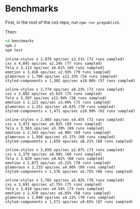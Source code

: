 
# Benchmarks

First, in the root of the cxs repo, run `npm run prepublish`.

Then:

```sh
cd benchmarks
npm i
npm test
```

    inline-styles x 2,879 ops/sec ±3.51% (72 runs sampled)
    cxs x 4,045 ops/sec ±2.24% (77 runs sampled)
    fela x 3,113 ops/sec ±6.61% (65 runs sampled)
    emotion x 3,416 ops/sec ±2.93% (79 runs sampled)
    glamorous x 1,706 ops/sec ±12.33% (54 runs sampled)
    styled-components x 1,302 ops/sec ±10.00% (57 runs sampled)

    inline-styles x 2,774 ops/sec ±6.23% (72 runs sampled)
    cxs x 3,892 ops/sec ±5.62% (75 runs sampled)
    fela x 2,597 ops/sec ±11.94% (56 runs sampled)
    emotion x 3,121 ops/sec ±3.99% (75 runs sampled)
    glamorous x 2,251 ops/sec ±6.63% (70 runs sampled)
    styled-components x 1,471 ops/sec ±10.99% (62 runs sampled)

    inline-styles x 2,803 ops/sec ±4.45% (72 runs sampled)
    cxs x 3,473 ops/sec ±4.82% (69 runs sampled)
    fela x 3,503 ops/sec ±5.70% (69 runs sampled)
    emotion x 2,543 ops/sec ±4.98% (69 runs sampled)
    glamorous x 1,950 ops/sec ±5.37% (68 runs sampled)
    styled-components x 1,659 ops/sec ±6.21% (68 runs sampled)

    inline-styles x 2,659 ops/sec ±2.87% (73 runs sampled)
    cxs x 3,379 ops/sec ±4.99% (68 runs sampled)
    fela x 3,829 ops/sec ±4.62% (68 runs sampled)
    emotion x 2,873 ops/sec ±5.22% (70 runs sampled)
    glamorous x 2,133 ops/sec ±4.90% (69 runs sampled)
    styled-components x 1,576 ops/sec ±5.75% (66 runs sampled)

    inline-styles x 2,702 ops/sec ±5.82% (76 runs sampled)
    cxs x 3,691 ops/sec ±2.75% (75 runs sampled)
    fela x 3,818 ops/sec ±4.54% (73 runs sampled)
    emotion x 2,470 ops/sec ±6.85% (68 runs sampled)
    glamorous x 2,040 ops/sec ±4.12% (70 runs sampled)
    styled-components x 1,571 ops/sec ±9.65% (67 runs sampled)

